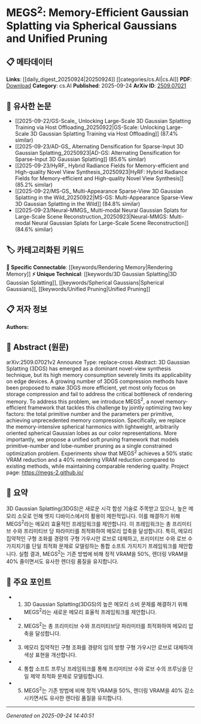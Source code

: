 <!-- KEYWORD_LINKING_METADATA:
{
  "processed_timestamp": "2025-09-24T14:40:51.604371",
  "vocabulary_version": "1.0",
  "selected_keywords": [
    "3D Gaussian Splatting",
    "Spherical Gaussians",
    "Unified Pruning",
    "Rendering Memory"
  ],
  "rejected_keywords": [],
  "similarity_scores": {
    "3D Gaussian Splatting": 0.78,
    "Spherical Gaussians": 0.72,
    "Unified Pruning": 0.75,
    "Rendering Memory": 0.7
  },
  "extraction_method": "AI_prompt_based",
  "budget_applied": true,
  "candidates_json": {
    "candidates": [
      {
        "surface": "3D Gaussian Splatting",
        "canonical": "3D Gaussian Splatting",
        "aliases": [
          "3DGS"
        ],
        "category": "unique_technical",
        "rationale": "This is a specific technique central to the paper's contribution, offering unique insights into memory-efficient rendering.",
        "novelty_score": 0.75,
        "connectivity_score": 0.65,
        "specificity_score": 0.85,
        "link_intent_score": 0.78
      },
      {
        "surface": "Spherical Gaussians",
        "canonical": "Spherical Gaussians",
        "aliases": [],
        "category": "unique_technical",
        "rationale": "A novel approach in the paper that replaces spherical harmonics, crucial for memory efficiency.",
        "novelty_score": 0.7,
        "connectivity_score": 0.6,
        "specificity_score": 0.8,
        "link_intent_score": 0.72
      },
      {
        "surface": "Unified Pruning",
        "canonical": "Unified Pruning",
        "aliases": [],
        "category": "unique_technical",
        "rationale": "Represents a key innovation in the paper, addressing both primitive-number and lobe-number pruning.",
        "novelty_score": 0.68,
        "connectivity_score": 0.7,
        "specificity_score": 0.78,
        "link_intent_score": 0.75
      },
      {
        "surface": "Rendering Memory",
        "canonical": "Rendering Memory",
        "aliases": [],
        "category": "specific_connectable",
        "rationale": "A critical bottleneck addressed by the paper, relevant for discussions on memory optimization.",
        "novelty_score": 0.5,
        "connectivity_score": 0.8,
        "specificity_score": 0.7,
        "link_intent_score": 0.7
      }
    ],
    "ban_list_suggestions": [
      "method",
      "experiment",
      "performance"
    ]
  },
  "decisions": [
    {
      "candidate_surface": "3D Gaussian Splatting",
      "resolved_canonical": "3D Gaussian Splatting",
      "decision": "linked",
      "scores": {
        "novelty": 0.75,
        "connectivity": 0.65,
        "specificity": 0.85,
        "link_intent": 0.78
      }
    },
    {
      "candidate_surface": "Spherical Gaussians",
      "resolved_canonical": "Spherical Gaussians",
      "decision": "linked",
      "scores": {
        "novelty": 0.7,
        "connectivity": 0.6,
        "specificity": 0.8,
        "link_intent": 0.72
      }
    },
    {
      "candidate_surface": "Unified Pruning",
      "resolved_canonical": "Unified Pruning",
      "decision": "linked",
      "scores": {
        "novelty": 0.68,
        "connectivity": 0.7,
        "specificity": 0.78,
        "link_intent": 0.75
      }
    },
    {
      "candidate_surface": "Rendering Memory",
      "resolved_canonical": "Rendering Memory",
      "decision": "linked",
      "scores": {
        "novelty": 0.5,
        "connectivity": 0.8,
        "specificity": 0.7,
        "link_intent": 0.7
      }
    }
  ]
}
-->

# MEGS$^{2}$: Memory-Efficient Gaussian Splatting via Spherical Gaussians and Unified Pruning

## 📋 메타데이터

**Links**: [[daily_digest_20250924|20250924]] [[categories/cs.AI|cs.AI]]
**PDF**: [Download](https://arxiv.org/pdf/2509.07021.pdf)
**Category**: cs.AI
**Published**: 2025-09-24
**ArXiv ID**: [2509.07021](https://arxiv.org/abs/2509.07021)

## 🔗 유사한 논문
- [[2025-09-22/GS-Scale_ Unlocking Large-Scale 3D Gaussian Splatting Training via Host Offloading_20250922|GS-Scale: Unlocking Large-Scale 3D Gaussian Splatting Training via Host Offloading]] (87.4% similar)
- [[2025-09-23/AD-GS_ Alternating Densification for Sparse-Input 3D Gaussian Splatting_20250923|AD-GS: Alternating Densification for Sparse-Input 3D Gaussian Splatting]] (85.6% similar)
- [[2025-09-23/HyRF_ Hybrid Radiance Fields for Memory-efficient and High-quality Novel View Synthesis_20250923|HyRF: Hybrid Radiance Fields for Memory-efficient and High-quality Novel View Synthesis]] (85.2% similar)
- [[2025-09-22/MS-GS_ Multi-Appearance Sparse-View 3D Gaussian Splatting in the Wild_20250922|MS-GS: Multi-Appearance Sparse-View 3D Gaussian Splatting in the Wild]] (84.8% similar)
- [[2025-09-23/Neural-MMGS_ Multi-modal Neural Gaussian Splats for Large-Scale Scene Reconstruction_20250923|Neural-MMGS: Multi-modal Neural Gaussian Splats for Large-Scale Scene Reconstruction]] (84.6% similar)

## 🏷️ 카테고리화된 키워드
**🔗 Specific Connectable**: [[keywords/Rendering Memory|Rendering Memory]]
**⚡ Unique Technical**: [[keywords/3D Gaussian Splatting|3D Gaussian Splatting]], [[keywords/Spherical Gaussians|Spherical Gaussians]], [[keywords/Unified Pruning|Unified Pruning]]

## 📋 저자 정보

**Authors:** 

## 📄 Abstract (원문)

arXiv:2509.07021v2 Announce Type: replace-cross 
Abstract: 3D Gaussian Splatting (3DGS) has emerged as a dominant novel-view synthesis technique, but its high memory consumption severely limits its applicability on edge devices. A growing number of 3DGS compression methods have been proposed to make 3DGS more efficient, yet most only focus on storage compression and fail to address the critical bottleneck of rendering memory. To address this problem, we introduce MEGS$^{2}$, a novel memory-efficient framework that tackles this challenge by jointly optimizing two key factors: the total primitive number and the parameters per primitive, achieving unprecedented memory compression. Specifically, we replace the memory-intensive spherical harmonics with lightweight, arbitrarily oriented spherical Gaussian lobes as our color representations. More importantly, we propose a unified soft pruning framework that models primitive-number and lobe-number pruning as a single constrained optimization problem. Experiments show that MEGS$^{2}$ achieves a 50% static VRAM reduction and a 40% rendering VRAM reduction compared to existing methods, while maintaining comparable rendering quality. Project page: https://megs-2.github.io/

## 📝 요약

3D Gaussian Splatting(3DGS)은 새로운 시각 합성 기술로 주목받고 있으나, 높은 메모리 소모로 인해 엣지 디바이스에서의 활용이 제한적입니다. 이를 해결하기 위해 MEGS$^{2}$라는 메모리 효율적인 프레임워크를 제안합니다. 이 프레임워크는 총 프리미티브 수와 프리미티브 당 파라미터를 최적화하여 메모리 압축을 달성합니다. 특히, 메모리 집약적인 구형 조화를 경량의 구형 가우시안 로브로 대체하고, 프리미티브 수와 로브 수 가지치기를 단일 최적화 문제로 모델링하는 통합 소프트 가지치기 프레임워크를 제안합니다. 실험 결과, MEGS$^{2}$는 기존 방법에 비해 정적 VRAM을 50%, 렌더링 VRAM을 40% 줄이면서도 유사한 렌더링 품질을 유지합니다.

## 🎯 주요 포인트

- 1. 3D Gaussian Splatting(3DGS)의 높은 메모리 소비 문제를 해결하기 위해 MEGS$^{2}$라는 새로운 메모리 효율적 프레임워크를 제안합니다.
- 2. MEGS$^{2}$는 총 프리미티브 수와 프리미티브당 파라미터를 최적화하여 메모리 압축을 달성합니다.
- 3. 메모리 집약적인 구형 조화를 경량의 임의 방향 구형 가우시안 로브로 대체하여 색상 표현을 개선합니다.
- 4. 통합 소프트 프루닝 프레임워크를 통해 프리미티브 수와 로브 수의 프루닝을 단일 제약 최적화 문제로 모델링합니다.
- 5. MEGS$^{2}$는 기존 방법에 비해 정적 VRAM을 50%, 렌더링 VRAM을 40% 감소시키면서도 유사한 렌더링 품질을 유지합니다.


---

*Generated on 2025-09-24 14:40:51*